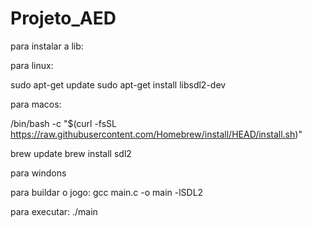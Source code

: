 # Projeto_AED

para instalar a lib:

para linux:

sudo apt-get update
sudo apt-get install libsdl2-dev

para macos:

/bin/bash -c "$(curl -fsSL https://raw.githubusercontent.com/Homebrew/install/HEAD/install.sh)"


brew update
brew install sdl2

para windons 

para buildar o jogo:
gcc main.c -o main -lSDL2

para executar:
./main
